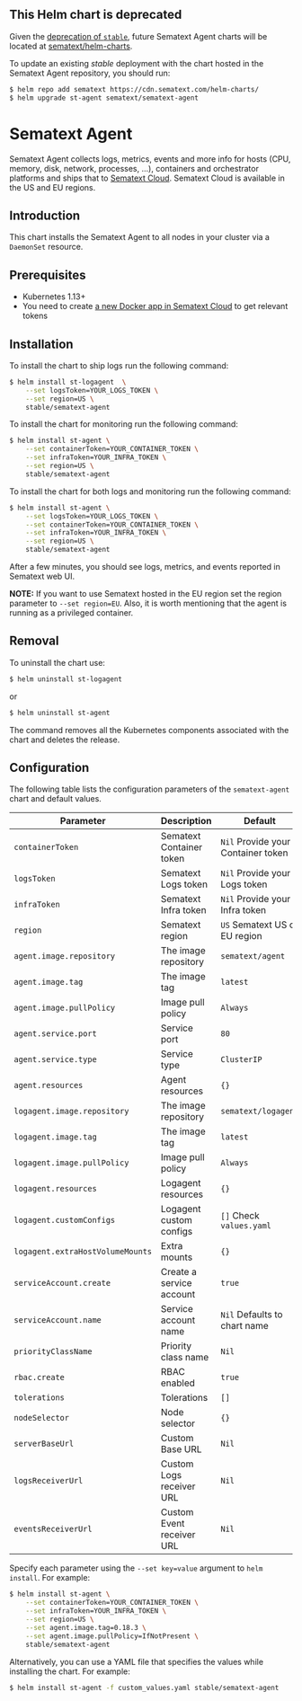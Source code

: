 ## This Helm chart is deprecated

Given the [deprecation of `stable`](https://github.com/helm/charts#deprecation-timeline), future Sematext Agent charts will be located at [sematext/helm-charts](https://github.com/sematext/helm-charts/).

To update an existing _stable_ deployment with the chart hosted in the Sematext Agent repository, you should run:

```bash
$ helm repo add sematext https://cdn.sematext.com/helm-charts/
$ helm upgrade st-agent sematext/sematext-agent
```

# Sematext Agent

Sematext Agent collects logs, metrics, events and more info for hosts (CPU, memory, disk, network, processes, ...), containers and orchestrator platforms and ships that to [Sematext Cloud](https://sematext.com/cloud). Sematext Cloud is available in the US and EU regions.

## Introduction

This chart installs the Sematext Agent to all nodes in your cluster via a `DaemonSet` resource.

## Prerequisites

- Kubernetes 1.13+
- You need to create [a new Docker app in Sematext Cloud](https://apps.sematext.com/ui/integrations/create/docker) to get relevant tokens

## Installation

To install the chart to ship logs run the following command:

```bash
$ helm install st-logagent  \
    --set logsToken=YOUR_LOGS_TOKEN \
    --set region=US \
    stable/sematext-agent
```

To install the chart for monitoring run the following command:

```bash
$ helm install st-agent \
    --set containerToken=YOUR_CONTAINER_TOKEN \
    --set infraToken=YOUR_INFRA_TOKEN \
    --set region=US \
    stable/sematext-agent
```

To install the chart for both logs and monitoring run the following command:

```bash
$ helm install st-agent \
    --set logsToken=YOUR_LOGS_TOKEN \
    --set containerToken=YOUR_CONTAINER_TOKEN \
    --set infraToken=YOUR_INFRA_TOKEN \
    --set region=US \
    stable/sematext-agent
```

After a few minutes, you should see logs, metrics, and events reported in Sematext web UI.

**NOTE:** If you want to use Sematext hosted in the EU region set the region parameter to `--set region=EU`. Also, it is worth mentioning that the agent is running as a privileged container.

## Removal

To uninstall the chart use:

```bash
$ helm uninstall st-logagent
```

or

```bash
$ helm uninstall st-agent
```

The command removes all the Kubernetes components associated with the chart and deletes the release.

## Configuration

The following table lists the configuration parameters of the `sematext-agent` chart and default values.

|             Parameter            |            Description            |                  Default                  |
|----------------------------------|-----------------------------------|-------------------------------------------|
| `containerToken`                 | Sematext Container token          | `Nil` Provide your Container token        |
| `logsToken`                      | Sematext Logs token               | `Nil` Provide your Logs token             |
| `infraToken`                     | Sematext Infra token              | `Nil` Provide your Infra token            |
| `region`                         | Sematext region                   | `US` Sematext US or EU region             |
| `agent.image.repository`         | The image repository              | `sematext/agent`                          |
| `agent.image.tag`                | The image tag                     | `latest`                                  |
| `agent.image.pullPolicy`         | Image pull policy                 | `Always`                                  |
| `agent.service.port`             | Service port                      | `80`                                      |
| `agent.service.type`             | Service type                      | `ClusterIP`                               |
| `agent.resources`                | Agent resources                   | `{}`                                      |
| `logagent.image.repository`      | The image repository              | `sematext/logagent`                       |
| `logagent.image.tag`             | The image tag                     | `latest`                                  |
| `logagent.image.pullPolicy`      | Image pull policy                 | `Always`                                  |
| `logagent.resources`             | Logagent resources                | `{}`                                      |
| `logagent.customConfigs`         | Logagent custom configs           | `[]` Check `values.yaml`                  |
| `logagent.extraHostVolumeMounts` | Extra mounts                      | `{}`                                      |
| `serviceAccount.create`          | Create a service account          | `true`                                    |
| `serviceAccount.name`            | Service account name              | `Nil` Defaults to chart name              |
| `priorityClassName`              | Priority class name               | `Nil`                                     |
| `rbac.create`                    | RBAC enabled                      | `true`                                    |
| `tolerations`                    | Tolerations                       | `[]`                                      |
| `nodeSelector`                   | Node selector                     | `{}`                                      |
| `serverBaseUrl`                  | Custom Base URL                   | `Nil`                                     |
| `logsReceiverUrl`                | Custom Logs receiver URL          | `Nil`                                     |
| `eventsReceiverUrl`              | Custom Event receiver URL         | `Nil`                                     |

Specify each parameter using the `--set key=value` argument to `helm install`. For example:

```bash
$ helm install st-agent \
    --set containerToken=YOUR_CONTAINER_TOKEN \
    --set infraToken=YOUR_INFRA_TOKEN \
    --set region=US \
    --set agent.image.tag=0.18.3 \
    --set agent.image.pullPolicy=IfNotPresent \
    stable/sematext-agent
```

Alternatively, you can use a YAML file that specifies the values while installing the chart. For example:

```bash
$ helm install st-agent -f custom_values.yaml stable/sematext-agent
```
